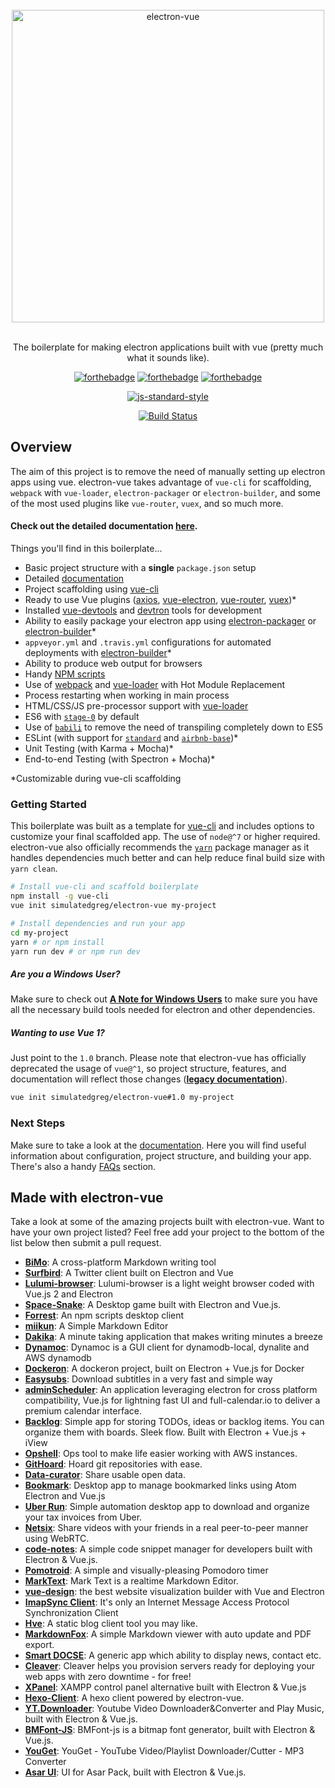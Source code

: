 <div align="center">
<br>
<img width="500" src="/docs/images/logo.png" alt="electron-vue">
<br>
<br>
</div>

<p align="center" color="#6a737d">
The boilerplate for making electron applications built with vue (pretty much what it sounds like).
</p>

<div align="center">

[![forthebadge](http://forthebadge.com/images/badges/built-with-love.svg)](http://forthebadge.com) [![forthebadge](http://forthebadge.com/images/badges/uses-js.svg)](http://forthebadge.com) [![forthebadge](http://forthebadge.com/images/badges/makes-people-smile.svg)](http://forthebadge.com)
</div>

<div align="center">

[![js-standard-style](https://cdn.rawgit.com/feross/standard/master/badge.svg)](https://github.com/feross/standard)

[![Build Status](https://semaphoreci.com/api/v1/simulatedgreg/electron-vue/branches/master/badge.svg)](https://semaphoreci.com/simulatedgreg/electron-vue)
</div>

## Overview

The aim of this project is to remove the need of manually setting up electron apps using vue. electron-vue takes advantage of `vue-cli` for scaffolding, `webpack` with `vue-loader`, `electron-packager` or `electron-builder`, and some of the most used plugins like `vue-router`, `vuex`, and so much more.

#### Check out the detailed documentation [here](https://simulatedgreg.gitbooks.io/electron-vue/content/index.html).

Things you'll find in this boilerplate...

* Basic project structure with a **single** `package.json` setup
* Detailed [documentation](https://simulatedgreg.gitbooks.io/electron-vue/content/)
* Project scaffolding using [vue-cli](https://github.com/vuejs/vue-cli)
* Ready to use Vue plugins \([axios](https://github.com/mzabriskie/axios), [vue-electron](https://github.com/SimulatedGREG/vue-electron), [vue-router](https://github.com/vuejs/vue-router), [vuex](https://github.com/vuejs/vuex)\)\*
* Installed [vue-devtools](https://github.com/vuejs/vue-devtools) and [devtron](https://github.com/electron/devtron) tools for development
* Ability to easily package your electron app using [electron-packager](https://github.com/electron-userland/electron-packager) or [electron-builder](https://github.com/electron-userland/electron-builder)\*
* `appveyor.yml` and `.travis.yml` configurations for automated deployments with [electron-builder](https://github.com/electron-userland/electron-builder)\*
* Ability to produce web output for browsers
* Handy [NPM scripts](https://simulatedgreg.gitbooks.io/electron-vue/content/en/npm_scripts.html)
* Use of [webpack](https://github.com/webpack/webpack) and [vue-loader](https://github.com/vuejs/vue-loader) with Hot Module Replacement
* Process restarting when working in main process
* HTML/CSS/JS pre-processor support with [vue-loader](https://github.com/vuejs/vue-loader/)
* ES6 with [`stage-0`](https://babeljs.io/docs/plugins/preset-stage-0/) by default
* Use of [`babili`](https://github.com/babel/babili) to remove the need of transpiling completely down to ES5
* ESLint \(with support for [`standard`](https://github.com/feross/standard) and [`airbnb-base`](https://github.com/airbnb/javascript)\)\*
* Unit Testing \(with Karma + Mocha\)\*
* End-to-end Testing \(with Spectron + Mocha\)\*

\*Customizable during vue-cli scaffolding

### Getting Started

This boilerplate was built as a template for [vue-cli](https://github.com/vuejs/vue-cli) and includes options to customize your final scaffolded app. The use of `node@^7` or higher required. electron-vue also officially recommends the [`yarn`](https://yarnpkg.org) package manager as it handles dependencies much better and can help reduce final build size with `yarn clean`.

```bash
# Install vue-cli and scaffold boilerplate
npm install -g vue-cli
vue init simulatedgreg/electron-vue my-project

# Install dependencies and run your app
cd my-project
yarn # or npm install
yarn run dev # or npm run dev
```

##### Are you a Windows User?

Make sure to check out [**A Note for Windows Users**](https://simulatedgreg.gitbooks.io/electron-vue/content/en/getting_started.html#a-note-for-windows-users) to make sure you have all the necessary build tools needed for electron and other dependencies.

##### Wanting to use Vue 1?

Just point to the `1.0` branch. Please note that electron-vue has officially deprecated the usage of `vue@^1`, so project structure, features, and documentation will reflect those changes ([**legacy documentation**](https://github.com/SimulatedGREG/electron-vue/tree/1.0/docs)).

```bash
vue init simulatedgreg/electron-vue#1.0 my-project
```

### Next Steps

Make sure to take a look at the [documentation](https://simulatedgreg.gitbooks.io/electron-vue/content/). Here you will find useful information about configuration, project structure, and building your app. There's also a handy [FAQs](https://simulatedgreg.gitbooks.io/electron-vue/content/en/faqs.html) section.


## Made with electron-vue
Take a look at some of the amazing projects built with electron-vue. Want to have your own project listed? Feel free add your project to the bottom of the list below then submit a pull request.

* [**BiMo**](https://github.com/cteams/BiMo): A cross-platform Markdown writing tool
* [**Surfbird**](https://github.com/surfbirdapp/surfbird): A Twitter client built on Electron and Vue
* [**Lulumi-browser**](https://github.com/qazbnm456/lulumi-browser): Lulumi-browser is a light weight browser coded with Vue.js 2 and Electron
* [**Space-Snake**](https://github.com/ilyagru/Space-Snake): A Desktop game built with Electron and Vue.js.
* [**Forrest**](https://github.com/stefanjudis/forrest): An npm scripts desktop client
* [**miikun**](https://github.com/hiro0218/miikun): A Simple Markdown Editor
* [**Dakika**](https://github.com/raj347/Dakika): A minute taking application that makes writing minutes a breeze
* [**Dynamoc**](https://github.com/ieiayaobb/dynamoc): Dynamoc is a GUI client for dynamodb-local, dynalite and AWS dynamodb
* [**Dockeron**](https://github.com/dockeron/dockeron): A dockeron project, built on Electron + Vue.js for Docker
* [**Easysubs**](https://github.com/matiastucci/easysubs): Download subtitles in a very fast and simple way
* [**adminScheduler**](https://github.com/danieltoorani/adminScheduler): An application leveraging electron for cross platform compatibility, Vue.js for lightning fast UI and full-calendar.io to deliver a premium calendar interface.
* [**Backlog**](https://github.com/czytelny/backlog): Simple app for storing TODOs, ideas or backlog items. You can organize them with boards. Sleek flow. Built with Electron + Vue.js + iView
* [**Opshell**](https://github.com/ricktbaker/opshell): Ops tool to make life easier working with AWS instances.
* [**GitHoard**](https://github.com/jojobyte/githoard): Hoard git repositories with ease.
* [**Data-curator**](https://github.com/ODIQueensland/data-curator): Share usable open data.
* [**Bookmark**](https://github.com/mrgodhani/bookmark): Desktop app to manage bookmarked links using Atom Electron and Vue.js
* [**Uber Run**](https://github.com/break-enter/uberrun): Simple automation desktop app to download and organize your tax invoices from Uber.
* [**Netsix**](https://github.com/pulsardev/netsix): Share videos with your friends in a real peer-to-peer manner using WebRTC.
* [**code-notes**](https://github.com/lauthieb/code-notes): A simple code snippet manager for developers built with Electron & Vue.js.
* [**Pomotroid**](https://github.com/Splode/pomotroid): A simple and visually-pleasing Pomodoro timer
* [**MarkText**](https://github.com/marktext/marktext): Mark Text is a realtime Markdown Editor.
* [**vue-design**](https://github.com/L-Chris/vue-design): the best website visualization builder with Vue and Electron
* [**ImapSync Client**](https://github.com/ridaamirini/ImapSyncClient): It's only an Internet Message Access Protocol Synchronization Client
* [**Hve**](https://github.com/hellohve/hve): A static blog client tool you may like.
* [**MarkdownFox**](https://github.com/lx4r/markdownfox): A simple Markdown viewer with auto update and PDF export.
* [**Smart DOCSE**](https://github.com/shirshak55/smart-docse): A generic app which ability to display news, contact etc.
* [**Cleaver**](https://getcleaver.com/): Cleaver helps you provision servers ready for deploying your web apps with zero downtime - for free!
* [**XPanel**](https://github.com/krustnic/xpanel): XAMPP control panel alternative built with Electron & Vue.js
* [**Hexo-Client**](https://github.com/gaoyoubo/hexo-client): A hexo client powered by electron-vue.
* [**YT.Downloader**](https://github.com/myazarc/ytdownloader): Youtube Video Downloader&Converter and Play Music, built with Electron & Vue.js.
* [**BMFont-JS**](https://github.com/elisaday/bmfont-js): BMFont-js is a bitmap font generator, built with Electron & Vue.js.
* [**YouGet**](https://github.com/ahmetzeybek/YouGet): YouGet - YouTube Video/Playlist Downloader/Cutter - MP3 Converter
* [**Asar UI**](https://github.com/myazarc/AsarUI): UI for Asar Pack, built with Electron & Vue.js.
